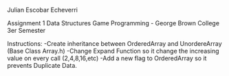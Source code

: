 Julian Escobar Echeverri

Assignment 1 Data Structures
Game Programming - George Brown College
3er Semester

Instructions:
-Create inheritance between OrderedArray and UnordereArray (Base Class Array.h)
-Change Expand Function so it change the increasing value on every call (2,4,8,16,etc)
-Add a new flag to OrderedArray so it prevents Duplicate Data.
